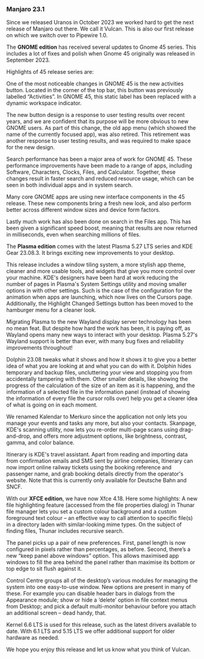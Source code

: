 ### Manjaro 23.1

Since we released Uranos in October 2023 we worked hard to get the next release of Manjaro out there. We call it Vulcan. This is also our first release on which we switch over to Pipewire 1.0.

The **GNOME edition** has received several updates to Gnome 45 series. This includes a lot of fixes and polish when Gnome 45 originally was released in September 2023.

Highlights of 45 release series are:

One of the most noticeable changes in GNOME 45 is the new activities button. Located in the corner of the top bar, this button was previously labelled “Activities”. In GNOME 45, this static label has been replaced with a dynamic workspace indicator.

The new button design is a response to user testing results over recent years, and we are confident that its purpose will be more obvious to new GNOME users. As part of this change, the old app menu (which showed the name of the currently focused app), was also retired. This retirement was another response to user testing results, and was required to make space for the new design.

Search performance has been a major area of work for GNOME 45. These performance improvements have been made to a range of apps, including Software, Characters, Clocks, Files, and Calculator. Together, these changes result in faster search and reduced resource usage, which can be seen in both individual apps and in system search.

Many core GNOME apps are using new interface components in the 45 release. These new components bring a fresh new look, and also perform better across different window sizes and device form factors.

Lastly much work has also been done on search in the Files app. This has been given a significant speed boost, meaning that results are now returned in milliseconds, even when searching millions of files. 

The **Plasma edition** comes with the latest Plasma 5.27 LTS series and KDE Gear 23.08.3. It brings exciting new improvements to your desktop.

This release includes a window tiling system, a more stylish app theme, cleaner and more usable tools, and widgets that give you more control over your machine. KDE's designers have been hard at work reducing the number of pages in Plasma's System Settings utility and moving smaller options in with other settings. Such is the case of the configuration for the animation when apps are launching, which now lives on the Cursors page. Additionally, the Highlight Changed Settings button has been moved to the hamburger menu for a cleaner look.

Migrating Plasma to the new Wayland display server technology has been no mean feat. But despite how hard the work has been, it is paying off, as Wayland opens many new ways to interact with your desktop. Plasma 5.27's Wayland support is better than ever, with many bug fixes and reliability improvements throughout!

Dolphin 23.08 tweaks what it shows and how it shows it to give you a better idea of what you are looking at and what you can do with it. Dolphin hides temporary and backup files, uncluttering your view and stopping you from accidentally tampering with them. Other smaller details, like showing the progress of the calculation of the size of an item as it is happening, and the information of a selected file in the information panel (instead of showing the information of every file the cursor rolls over) help you get a clearer idea of what is going on in each moment.

We renamed Kalendar to Merkuro since the application not only lets you manage your events and tasks any more, but also your contacts. Skanpage, KDE's scanning utility, now lets you re-order multi-page scans using drag-and-drop, and offers more adjustment options, like brightness, contrast, gamma, and color balance.

Itinerary is KDE's travel assistant. Apart from reading and importing data from confirmation emails and SMS sent by airline companies, Itinerary can now import online railway tickets using the booking reference and passenger name, and grab booking details directly from the operator's website. Note that this is currently only available for Deutsche Bahn and SNCF.

With our **XFCE edition**, we have now Xfce 4.18. Here some highlights: A new file highlighting feature (accessed from the file properties dialog) in Thunar file manager lets you set a custom colour background and a custom foreground text colour – an effective way to call attention to specific file(s) in a directory laden with similar-looking mime types. On the subject of finding files, Thunar includes recursive search.

The panel picks up a pair of new preferences. First, panel length is now configured in pixels rather than percentages, as before. Second, there’s a new “keep panel above windows” option. This allows maximised app windows to fill the area behind the panel rather than maximise its bottom or top edge to sit flush against it.

Control Centre groups all of the desktop’s various modules for managing the system into one easy-to-use window. New options are present in many of these. For example you can disable header bars in dialogs from the Appearance module; show or hide a ‘delete’ option in file context menus from Desktop; and pick a default multi-monitor behaviour before you attach an additional screen – dead handy, that. 

Kernel 6.6 LTS is used for this release, such as the latest drivers available to date. With 6.1 LTS and 5.15 LTS we offer additional support for older hardware as needed.

We hope you enjoy this release and let us know what you think of Vulcan.

